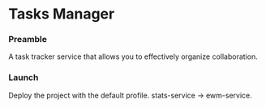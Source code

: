 # Tasks Manager
### Preamble
A task tracker service that allows you to effectively organize collaboration.
### Launch
Deploy the project with the default profile.
stats-service -> ewm-service.  
